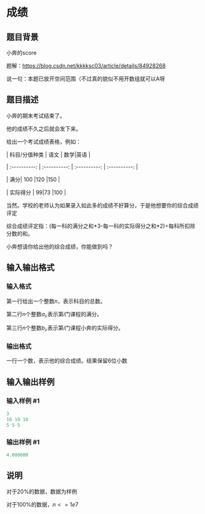 # 成绩

## 题目背景

小奔的score

题解：https://blog.csdn.net/kkkksc03/article/details/84928268

说一句：本题已放开空间范围（不过真的貌似不用开数组就可以A呀

## 题目描述

小奔的期末考试结束了。

他的成绩不久之后就会发下来。

给出一个考试成绩表格，例如：

| 科目/分值种类 | 语文 | 数学|英语 |

| :----------: | :----------: | :----------: | :----------: |

| 满分| $100$ |$120$ |$150$ |

| 实际得分 | $99$|$73$ |$100$ |

当然。学校的老师认为如果录入如此多的成绩不好算分，于是他想要你的综合成绩评定

综合成绩评定指：(每一科的满分之和\*3-每一科的实际得分之和\*2)÷每科所扣除分数的和。

小奔想请你给出他的综合成绩，你能做到吗？

## 输入输出格式

### 输入格式

第一行给出一个整数$n$，表示科目的总数。

第二行$n$个整数$a_i$,表示第$i$门课程的满分。

第三行$n$个整数$b_i$,表示第$i$门课程小奔的实际得分。

### 输出格式

一行一个数，表示他的综合成绩。结果保留$6$位小数

## 输入输出样例

### 输入样例 #1

```cpp
3
10 10 10
5 5 5
```


### 输出样例 #1

```cpp
4.000000
```


## 说明

对于$20$%的数据，数据为样例

对于$100$%的数据，$n<=1e7$

